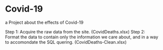 # Covid-19
a Project about the effects of Covid-19

Step 1:
  Acquire the raw data from the site. (CovidDeaths.xlsx)
Step 2:
  Format the data to contain only the information we care about, and in a way to accomondate the SQL quering. (CovidDeaths-Clean.xlsx)
